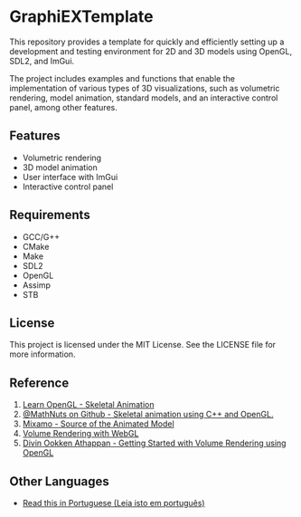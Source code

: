 # GraphiEXTemplate

This repository provides a template for quickly and efficiently setting up a development and testing environment for 2D and 3D models using OpenGL, SDL2, and ImGui.

The project includes examples and functions that enable the implementation of various types of 3D visualizations, such as volumetric rendering, model animation, standard models, and an interactive control panel, among other features.

## Features

-   Volumetric rendering
-   3D model animation
-   User interface with ImGui
-   Interactive control panel

## Requirements

-   GCC/G++
-   CMake
-   Make
-   SDL2
-   OpenGL
-   Assimp
-   STB

## License

This project is licensed under the MIT License. See the LICENSE file for more information.

## Reference

1. [Learn OpenGL - Skeletal Animation](https://learnopengl.com/Guest-Articles/2020/Skeletal-Animation)
2. [@MathNuts on Github - Skeletal animation using C++ and OpenGL.](https://github.com/MathNuts/SkeletalAnimation)
3. [Mixamo - Source of the Animated Model](https://www.mixamo.com/)
4. [Volume Rendering with WebGL](https://www.willusher.io/webgl/2019/01/13/volume-rendering-with-webgl/)
5. [Divin Ookken Athappan - Getting Started with Volume Rendering using OpenGL](https://www.codeproject.com/Articles/352270/Getting-Started-with-Volume-Rendering-using-OpenGL)

## Other Languages

-   [Read this in Portuguese (Leia isto em português)](docs/README-pt-br.md)
